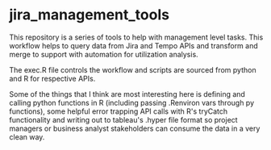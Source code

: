 # jira_management_tools

This repository is a series of tools to help with management level tasks. This workflow helps to query data from Jira and Tempo APIs and transform and merge to support with automation for utilization analysis.

The exec.R file controls the workflow and scripts are sourced from python and R for respective APIs.

Some of the things that I think are most interesting here is defining and calling python functions in R (including passing .Renviron vars through py functions), some helpful error trapping API calls with R's tryCatch functionality and writing out to tableau's .hyper file format so project managers or business analyst stakeholders can consume the data in a very clean way.
